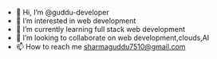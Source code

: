 - 👋 Hi, I’m @guddu-developer
- 👀 I’m interested in web development
- 🌱 I’m currently learning full stack web development
- 💞️ I’m looking to collaborate on web development,clouds,AI
- 📫 How to reach me sharmaguddu7510@gmail.com

<!---
guddu-developer/guddu-developer is a ✨ special ✨ repository because its `README.md` (this file) appears on your GitHub profile.
You can click the Preview link to take a look at your changes.
--->

